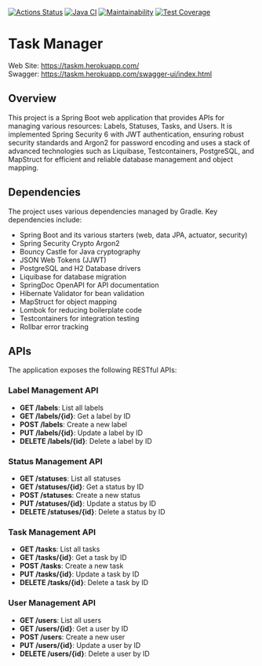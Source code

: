 [![Actions Status](https://github.com/opifexM/java-project-73/workflows/hexlet-check/badge.svg)](https://github.com/opifexM/java-project-73/actions)
[![Java CI](https://github.com/opifexM/java-project-73/actions/workflows/main.yml/badge.svg)](https://github.com/opifexM/java-project-73/actions/workflows/main.yml)
[![Maintainability](https://api.codeclimate.com/v1/badges/9a95de0a60c38729f54d/maintainability)](https://codeclimate.com/github/opifexM/java-project-73/maintainability)
[![Test Coverage](https://api.codeclimate.com/v1/badges/9a95de0a60c38729f54d/test_coverage)](https://codeclimate.com/github/opifexM/java-project-73/test_coverage)


# Task Manager

Web Site: https://taskm.herokuapp.com/  
Swagger: https://taskm.herokuapp.com/swagger-ui/index.html

## Overview

This project is a Spring Boot web application that provides APIs for managing various resources: Labels, Statuses, Tasks, and Users.
It is implemented Spring Security 6 with JWT authentication, ensuring robust security standards and Argon2 for password encoding 
and uses a stack of advanced technologies such as Liquibase, Testcontainers, PostgreSQL, and MapStruct for efficient and reliable database management and object mapping.

## Dependencies

The project uses various dependencies managed by Gradle. Key dependencies include:

-   Spring Boot and its various starters (web, data JPA, actuator, security)
-   Spring Security Crypto Argon2
-   Bouncy Castle for Java cryptography
-   JSON Web Tokens (JJWT)
-   PostgreSQL and H2 Database drivers
-   Liquibase for database migration
-   SpringDoc OpenAPI for API documentation
-   Hibernate Validator for bean validation
-   MapStruct for object mapping
-   Lombok for reducing boilerplate code
-   Testcontainers for integration testing
-   Rollbar error tracking

## APIs

The application exposes the following RESTful APIs:

### Label Management API

-   **GET /labels**: List all labels
-   **GET /labels/{id}**: Get a label by ID
-   **POST /labels**: Create a new label
-   **PUT /labels/{id}**: Update a label by ID
-   **DELETE /labels/{id}**: Delete a label by ID

### Status Management API

-   **GET /statuses**: List all statuses
-   **GET /statuses/{id}**: Get a status by ID
-   **POST /statuses**: Create a new status
-   **PUT /statuses/{id}**: Update a status by ID
-   **DELETE /statuses/{id}**: Delete a status by ID

### Task Management API

-   **GET /tasks**: List all tasks
-   **GET /tasks/{id}**: Get a task by ID
-   **POST /tasks**: Create a new task
-   **PUT /tasks/{id}**: Update a task by ID
-   **DELETE /tasks/{id}**: Delete a task by ID

### User Management API

-   **GET /users**: List all users
-   **GET /users/{id}**: Get a user by ID
-   **POST /users**: Create a new user
-   **PUT /users/{id}**: Update a user by ID
-   **DELETE /users/{id}**: Delete a user by ID